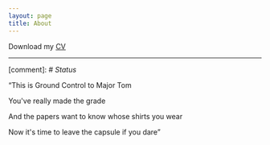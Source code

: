 ```yaml
---
layout: page
title: About
---
```


Download my [CV](https://mingzhang-yin.github.io/assets/pdfs/CV_MingzhangYin.pdf)

___

[comment]: # *Status*

“This is Ground Control to Major Tom

You've really made the grade

And the papers want to know whose shirts you wear

Now it's time to leave the capsule if you dare”

